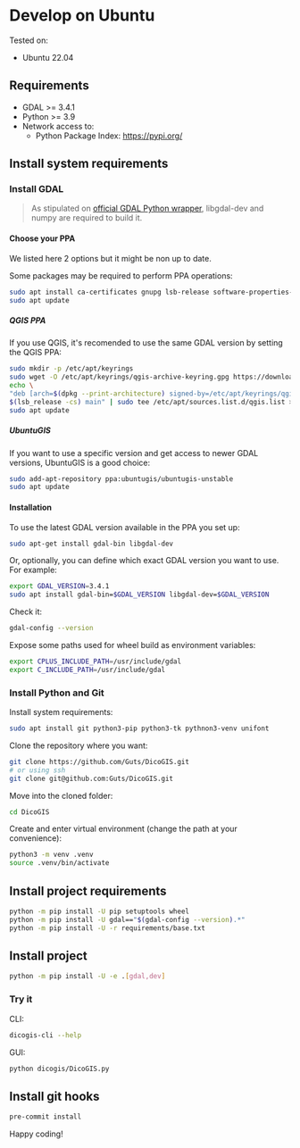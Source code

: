 # Develop on Ubuntu

Tested on:

- Ubuntu 22.04

## Requirements

- GDAL >= 3.4.1
- Python >= 3.9
- Network access to:
    - Python Package Index: <https://pypi.org/>

## Install system requirements

### Install GDAL

> As stipulated on [official GDAL Python wrapper](https://pypi.org/project/GDAL/), libgdal-dev and numpy are required to build it.

#### Choose your PPA

We listed here 2 options but it might be non up to date.

Some packages may be required to perform PPA operations:

```sh
sudo apt install ca-certificates gnupg lsb-release software-properties-common
sudo apt update
```

##### QGIS PPA

If you use QGIS, it's recomended to use the same GDAL version by setting the QGIS PPA:

```sh
sudo mkdir -p /etc/apt/keyrings
sudo wget -O /etc/apt/keyrings/qgis-archive-keyring.gpg https://download.qgis.org/downloads/qgis-archive-keyring.gpg
echo \
"deb [arch=$(dpkg --print-architecture) signed-by=/etc/apt/keyrings/qgis-archive-keyring.gpg] https://qgis.org/ubuntu-ltr \
$(lsb_release -cs) main" | sudo tee /etc/apt/sources.list.d/qgis.list > /dev/null
sudo apt update
```

##### UbuntuGIS

If you want to use a specific version and get access to newer GDAL versions, UbuntuGIS is a good choice:

```sh
sudo add-apt-repository ppa:ubuntugis/ubuntugis-unstable
sudo apt update
```

#### Installation

To use the latest GDAL version available in the PPA you set up:

```sh
sudo apt-get install gdal-bin libgdal-dev
```

Or, optionally, you can define which exact GDAL version you want to use. For example:

```sh
export GDAL_VERSION=3.4.1
sudo apt install gdal-bin=$GDAL_VERSION libgdal-dev=$GDAL_VERSION
```

Check it:

```sh
gdal-config --version
```

Expose some paths used for wheel build as environment variables:

```sh
export CPLUS_INCLUDE_PATH=/usr/include/gdal
export C_INCLUDE_PATH=/usr/include/gdal
```

### Install Python and Git

Install system requirements:

```sh
sudo apt install git python3-pip python3-tk pythnon3-venv unifont
```

Clone the repository where you want:

```sh
git clone https://github.com/Guts/DicoGIS.git
# or using ssh
git clone git@github.com:Guts/DicoGIS.git
```

Move into the cloned folder:

```sh
cd DicoGIS
```

Create and enter virtual environment (change the path at your convenience):

```sh
python3 -m venv .venv
source .venv/bin/activate
```

## Install project requirements

```sh
python -m pip install -U pip setuptools wheel
python -m pip install -U gdal=="$(gdal-config --version).*"
python -m pip install -U -r requirements/base.txt
```

## Install project

```sh
python -m pip install -U -e .[gdal,dev]
```

### Try it

CLI:

```sh
dicogis-cli --help
```

GUI:

```sh
python dicogis/DicoGIS.py
```

## Install git hooks

```sh
pre-commit install
```

Happy coding!
